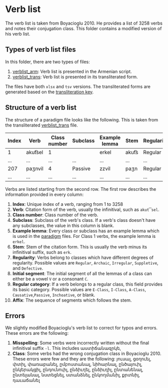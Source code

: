 # Verb list

The verb list is taken from Boyacioglu 2010. He provides a list of 3258 verbs and notes their conjugation class. This folder contains a modified version of his verb list.

## Types of verb list files

In this folder, there are two types of files:
1) [verblist_arm](verblist_tsv/verblist_arm.tsv): Verb list is presented in the Armenian script.
2) [verblist_trans](verblist_tsv/verblist_trans.tsv): Verb list is presented in its transliterated form.

The files have both `xlsx` and `tsv` versions.  The transliterated forms are generated based on  the [transliteration key](../transliteration.md).
## Structure of a verb list

The structure of a paradigm file looks like the following. This is taken from the transliterated [verblist_trans](verblist_tsv/verblist_trans.tsv) file.

|Index|	Verb|	Class number|	Subclass|	Example lemma|	Stem|	Regularity	|Initial segment	|Regular category|	Affix|
|-	|-|	- |	- |	-|	-|	 -|	- |	- |	  -|
1|	akut͡sel|	1|	 |  erkel|akut͡s|	Regular|	V|		E-Class|	-el|
|...	|...|... |... |...|	...| ...|...  |... |	  ...|	 
207|	paʒnvil	|4|	Passive|zzvil|	paʒn|	Regular	|C|	Passive|	-vil
|...	|...|... |... |...|	...| ...|...  |... |	  ...|	 

Verbs are listed starting from the second row. The first row describes the information provided in every column:

1) **Index**: Unique index of a verb, ranging from 1 to 3258
1) **Verb**: Citation form of the verb, usually the infinitival, such as `akut͡sel`.
1) **Class number**: Class number of the verb.
1) **Subclass**: Subclass of the verb's class. If a verb's class doesn't have any subclasses, the value in this column is blank.
1) **Example lemma**: Every class or subclass has an example lemma which is used in the [paradigm](../paradigms) files. For Class 1 verbs, the example lemma is `erkel`.
1) **Stem**: Stem of the citation form. This is usually the verb minus its infinitival suffix, such as `erk`.
1) **Regularity**: Verbs belong to classes which have different degrees of regularity. Possible values are `Regular`, `Archaic`, `Irregular`, `Suppletive`, and `Defective`.
1) **Initial segment**: The initial segment of all the lemmas of a class can either be a vowel `V` or a consonant `C`.
1) **Regular category**: If a verb belongs to a regular class, this field provides its basic category. Possible values are `E-Class`, `I-Class`, `A-Class`, `Causative`,`Passive`,  `Inchoative`, or blank.
1) **Affix**: The sequence of segments which follows the stem.

## Errors
We slightly modified Boyacioglu's verb list to correct for typos and errors. These errors are the following:
1) **Misspelling**: Some verbs were incorrectly written without the final infinitival suffix `-l`. This includes աստիճանազրկե,
4) **Class**: Some verbs had the wrong conjugation class in Boyacioglu 2010. These errors were few and they are the following: յուսալ, ցօղուել, փտիլ, փառաբանել, ըմբոստանալ, նիհարնալ, ընծայուիլ, ընկերակցիլ, ընդունուիլ, ընձիւղել, ընձիւղիլ, ընտանենալ, ընտելանալ, նստեցնել, ստանձնել, ընկողմանիլ, քրտնիլ, դաւաճանել





